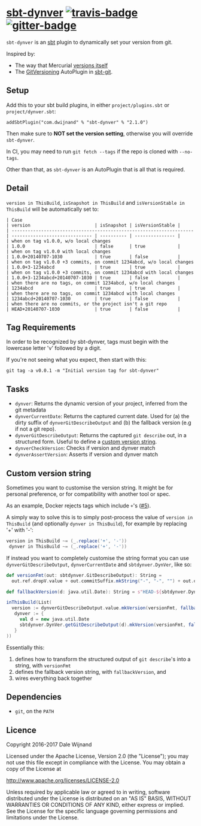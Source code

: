 # [sbt-dynver][] [![travis-badge][]][travis] [![gitter-badge][]][gitter]

[sbt-dynver]:         https://github.com/dwijnand/sbt-dynver
[travis]:          https://travis-ci.org/dwijnand/sbt-dynver
[travis-badge]:    https://travis-ci.org/dwijnand/sbt-dynver.svg?branch=master
[gitter]:              https://gitter.im/dwijnand/sbt-dynver
[gitter-badge]: https://badges.gitter.im/dwijnand/sbt-dynver.svg

`sbt-dynver` is an [sbt](http://www.scala-sbt.org/) plugin to dynamically set your version from git.

Inspired by:
* The way that Mercurial [versions itself](https://selenic.com/hg/file/3.9.1/setup.py#l179)
* The [GitVersioning][] AutoPlugin in [sbt-git][].

[sbt-git]: https://github.com/sbt/sbt-git
[GitVersioning]: https://github.com/sbt/sbt-git/blob/v0.8.5/src/main/scala/com/typesafe/sbt/SbtGit.scala#L266-L270

## Setup

Add this to your sbt build plugins, in either `project/plugins.sbt` or `project/dynver.sbt`:

    addSbtPlugin("com.dwijnand" % "sbt-dynver" % "2.1.0")

Then make sure to **NOT set the version setting**, otherwise you will override `sbt-dynver`.

In CI, you may need to run `git fetch --tags` if the repo is cloned with `--no-tags`.

Other than that, as `sbt-dynver` is an AutoPlugin that is all that is required.

## Detail

`version in ThisBuild`, `isSnapshot in ThisBuild` and `isVersionStable in ThisBuild` will be automatically set to:

```
| Case                                                                 | version                        | isSnapshot | isVersionStable |
| -------------------------------------------------------------------- | ------------------------------ | ---------- | --------------- |
| when on tag v1.0.0, w/o local changes                                | 1.0.0                          | false      | true            |
| when on tag v1.0.0 with local changes                                | 1.0.0+20140707-1030            | true       | false           |
| when on tag v1.0.0 +3 commits, on commit 1234abcd, w/o local changes | 1.0.0+3-1234abcd               | true       | true            |
| when on tag v1.0.0 +3 commits, on commit 1234abcd with local changes | 1.0.0+3-1234abcd+20140707-1030 | true       | false           |
| when there are no tags, on commit 1234abcd, w/o local changes        | 1234abcd                       | true       | true            |
| when there are no tags, on commit 1234abcd with local changes        | 1234abcd+20140707-1030         | true       | false           |
| when there are no commits, or the project isn't a git repo           | HEAD+20140707-1030             | true       | false           |
```

## Tag Requirements

In order to be recognized by sbt-dynver, tags must begin with the lowercase letter 'v' followed by a digit.

If you're not seeing what you expect, then start with this:

    git tag -a v0.0.1 -m "Initial version tag for sbt-dynver"

## Tasks

* `dynver`: Returns the dynamic version of your project, inferred from the git metadata
* `dynverCurrentDate`: Returns the captured current date. Used for (a) the dirty suffix of `dynverGitDescribeOutput` and (b) the fallback version (e.g if not a git repo).
* `dynverGitDescribeOutput`: Returns the captured `git describe` out, in a structured form. Useful to define a [custom version string](#custom-version-string).
* `dynverCheckVersion`: Checks if version and dynver match
* `dynverAssertVersion`: Asserts if version and dynver match

## Custom version string

Sometimes you want to customise the version string. It might be for personal preference, or for compatibility with another tool or spec.

As an example, Docker rejects tags which include `+`'s ([#5](https://github.com/dwijnand/sbt-dynver/issues/5)).

A simply way to solve this is to simply post-process the value of `version in ThisBuild` (and optionally `dynver in ThisBuild`), for example by replacing '+' with '-':

```scala
version in ThisBuild ~= (_.replace('+', '-'))
 dynver in ThisBuild ~= (_.replace('+', '-'))
```

If instead you want to completely customise the string format you can use `dynverGitDescribeOutput`, `dynverCurrentDate` and `sbtdynver.DynVer`, like so:

```scala
def versionFmt(out: sbtdynver.GitDescribeOutput): String =
  out.ref.dropV.value + out.commitSuffix.mkString("-", "-", "") + out.dirtySuffix.dropPlus.mkString("-", "")

def fallbackVersion(d: java.util.Date): String = s"HEAD-${sbtdynver.DynVer timestamp d}"

inThisBuild(List(
  version := dynverGitDescribeOutput.value.mkVersion(versionFmt, fallbackVersion(dynverCurrentDate.value)),
   dynver := {
     val d = new java.util.Date
     sbtdynver.DynVer.getGitDescribeOutput(d).mkVersion(versionFmt, fallbackVersion(d))
   }
))
```

Essentially this:

1. defines how to transform the structured output of `git describe`'s into a string, with `versionFmt`
2. defines the fallback version string, with `fallbackVersion`, and
3. wires everything back together

## Dependencies

* `git`, on the `PATH`

## Licence

Copyright 2016-2017 Dale Wijnand

Licensed under the Apache License, Version 2.0 (the "License");
you may not use this file except in compliance with the License.
You may obtain a copy of the License at

  http://www.apache.org/licenses/LICENSE-2.0

Unless required by applicable law or agreed to in writing, software
distributed under the License is distributed on an "AS IS" BASIS,
WITHOUT WARRANTIES OR CONDITIONS OF ANY KIND, either express or implied.
See the License for the specific language governing permissions and
limitations under the License.

